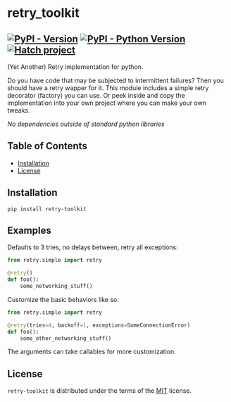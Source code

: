 # retry_toolkit

[![PyPI - Version](https://img.shields.io/pypi/v/retry-toolkit.svg)](https://pypi.org/project/retry-toolkit)
[![PyPI - Python Version](https://img.shields.io/pypi/pyversions/retry-toolkit.svg)](https://pypi.org/project/retry-toolkit)
[![Hatch project](https://img.shields.io/badge/%F0%9F%A5%9A-Hatch-4051b5.svg)](https://github.com/pypa/hatch)
-----

(Yet Another) Retry implementation for python.

Do you have code that may be subjected to intermittent failures? Then you should
have a retry wapper for it. This module includes a simple retry decorator
(factory) you can use. Or peek inside and copy the implementation into your own
project where you can make your own tweaks.

*No dependencies outside of standard python libraries*


## Table of Contents

- [Installation](#installation)
- [License](#license)

## Installation

```console
pip install retry-toolkit
```

## Examples

Defaults to 3 tries, no delays between, retry all exceptions:

```python
from retry.simple import retry

@retry()
def foo():
    some_networking_stuff()
```

Customize the basic behaviors like so:

```python
from retry.simple import retry

@retry(tries=4, backoff=1, exceptions=SomeConnectionError)
def foo():
    some_other_networking_stuff()
```
The arguments can take callables for more customization.

## License

`retry-toolkit` is distributed under the terms of the
[MIT](https://spdx.org/licenses/MIT.html) license.

